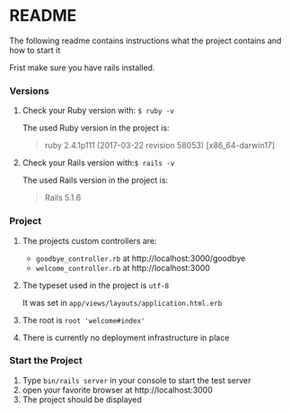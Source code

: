 # README

The following readme contains instructions what the project contains and how to start it

Frist make sure you have rails installed.

### Versions

1. Check your Ruby version with: `$ ruby -v` 

   The used Ruby version in the project is: 

   > ruby 2.4.1p111 (2017-03-22 revision 58053) [x86_64-darwin17]


2. Check your Rails version with:`$ rails -v` 

   The used Rails version in the project is: 

   > Rails 5.1.6

### Project

1. The projects custom controllers are:
   + `goodbye_controller.rb` at http://localhost:3000/goodbye
   + `welcome_controller.rb` at http://localhost:3000


2. The typeset used in the project is `utf-8`

   It was set in `app/views/layouts/application.html.erb`

3. The root is `root 'welcome#index'`

4. There is currently no deployment infrastructure in place

### Start the Project

1. Type `bin/rails server` in your console to start the test server
2. open your favorite browser at http://localhost:3000
3. The project should be displayed


